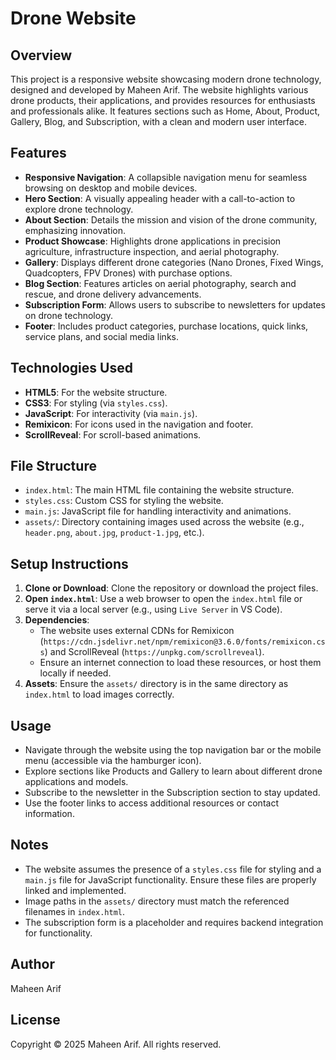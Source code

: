 # Drone Website

## Overview
This project is a responsive website showcasing modern drone technology, designed and developed by Maheen Arif. The website highlights various drone products, their applications, and provides resources for enthusiasts and professionals alike. It features sections such as Home, About, Product, Gallery, Blog, and Subscription, with a clean and modern user interface.

## Features
- **Responsive Navigation**: A collapsible navigation menu for seamless browsing on desktop and mobile devices.
- **Hero Section**: A visually appealing header with a call-to-action to explore drone technology.
- **About Section**: Details the mission and vision of the drone community, emphasizing innovation.
- **Product Showcase**: Highlights drone applications in precision agriculture, infrastructure inspection, and aerial photography.
- **Gallery**: Displays different drone categories (Nano Drones, Fixed Wings, Quadcopters, FPV Drones) with purchase options.
- **Blog Section**: Features articles on aerial photography, search and rescue, and drone delivery advancements.
- **Subscription Form**: Allows users to subscribe to newsletters for updates on drone technology.
- **Footer**: Includes product categories, purchase locations, quick links, service plans, and social media links.

## Technologies Used
- **HTML5**: For the website structure.
- **CSS3**: For styling (via `styles.css`).
- **JavaScript**: For interactivity (via `main.js`).
- **Remixicon**: For icons used in the navigation and footer.
- **ScrollReveal**: For scroll-based animations.

## File Structure
- `index.html`: The main HTML file containing the website structure.
- `styles.css`: Custom CSS for styling the website.
- `main.js`: JavaScript file for handling interactivity and animations.
- `assets/`: Directory containing images used across the website (e.g., `header.png`, `about.jpg`, `product-1.jpg`, etc.).

## Setup Instructions
1. **Clone or Download**: Clone the repository or download the project files.
2. **Open `index.html`**: Use a web browser to open the `index.html` file or serve it via a local server (e.g., using `Live Server` in VS Code).
3. **Dependencies**:
   - The website uses external CDNs for Remixicon (`https://cdn.jsdelivr.net/npm/remixicon@3.6.0/fonts/remixicon.css`) and ScrollReveal (`https://unpkg.com/scrollreveal`).
   - Ensure an internet connection to load these resources, or host them locally if needed.
4. **Assets**: Ensure the `assets/` directory is in the same directory as `index.html` to load images correctly.

## Usage
- Navigate through the website using the top navigation bar or the mobile menu (accessible via the hamburger icon).
- Explore sections like Products and Gallery to learn about different drone applications and models.
- Subscribe to the newsletter in the Subscription section to stay updated.
- Use the footer links to access additional resources or contact information.

## Notes
- The website assumes the presence of a `styles.css` file for styling and a `main.js` file for JavaScript functionality. Ensure these files are properly linked and implemented.
- Image paths in the `assets/` directory must match the referenced filenames in `index.html`.
- The subscription form is a placeholder and requires backend integration for functionality.

## Author
Maheen Arif

## License
Copyright © 2025 Maheen Arif. All rights reserved.
